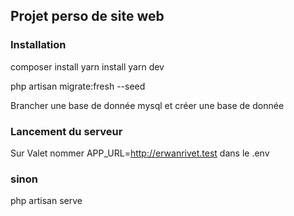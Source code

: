 ## Projet perso de site web

### Installation


composer install
yarn install
yarn dev

php artisan migrate:fresh --seed

Brancher une base de donnée mysql et créer une base de donnée

### Lancement du serveur
Sur Valet nommer APP_URL=http://erwanrivet.test dans le .env
### sinon
php artisan serve
